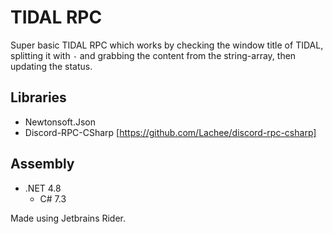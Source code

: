 # TIDAL RPC
Super basic TIDAL RPC which works by checking the window title of TIDAL, splitting it with `-` and grabbing the content from the string-array, then updating the status.

## Libraries
- Newtonsoft.Json
- Discord-RPC-CSharp [https://github.com/Lachee/discord-rpc-csharp]

## Assembly
- .NET 4.8
   - C# 7.3

Made using Jetbrains Rider.
